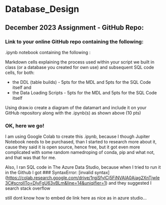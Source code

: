 # Database_Design

## December 2023 Assignment - GitHub Repo:
### Link to your online GitHub repo containing the following:

.ipynb notebook containing the following :

Markdown cells explaining the process used within your script we built in class (or a database you created for own use) and subsequent SQL code cells, for both: 
-  the DDL (table builds) - 5pts for the MDL and 5pts for the SQL Code itself and
-  the Data Loading Scripts - 5pts for the MDL and 5pts for the SQL Code itself

Using draw.io create a diagram of the datamart and include it on your GitHub repository along with the .ipynb(s) as shown above (10 pts)

### OK, here we go!
I am using Google Colab to create this .ipynb, because I though Jupiter Notebook needs to be purchased, than I started to research more about it, cause they said it is open source, hence free, but it got even more complicated with some random namedroping of conda, pip and what not, and that was that for me.

Also, I ran SQL code in The Azure Data Studio, because when I tried to run it in the Github I got ### SyntaxError: [invalid syntax] (https://colab.research.google.com/drive/1rgjSfylCj5FiNVAIA0Aiag2XnTjwIe3C#scrollTo=DlyFgU63vBLm&line=14&uniqifier=1)
and they suggested I search stack overflow 


still dont know how to embed de link here as nice as in azure studio...
